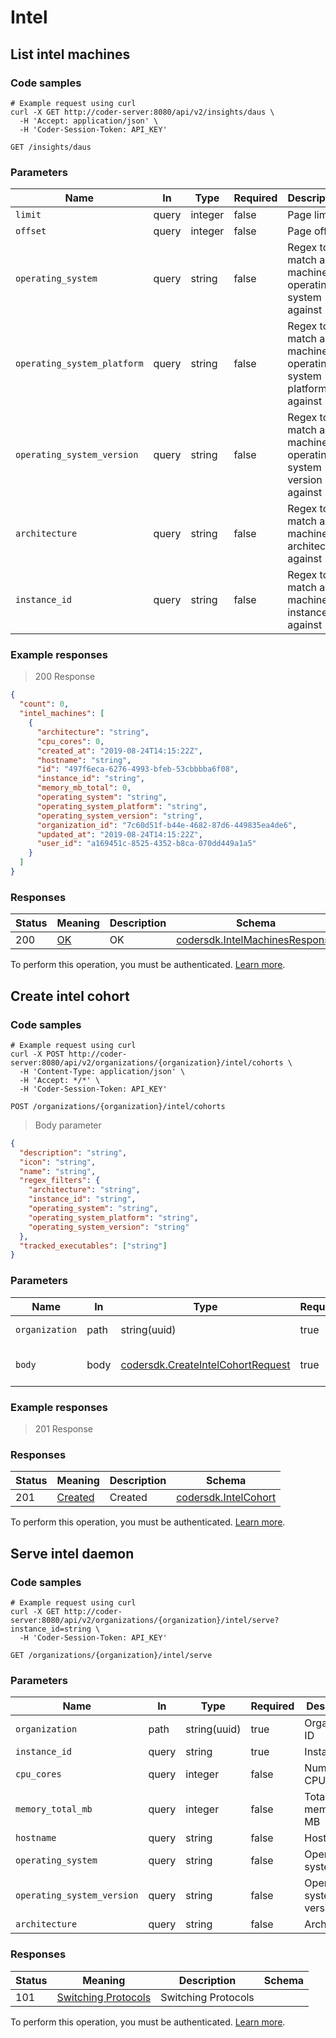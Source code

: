 # Intel

## List intel machines

### Code samples

```shell
# Example request using curl
curl -X GET http://coder-server:8080/api/v2/insights/daus \
  -H 'Accept: application/json' \
  -H 'Coder-Session-Token: API_KEY'
```

`GET /insights/daus`

### Parameters

| Name                        | In    | Type    | Required | Description                                                |
| --------------------------- | ----- | ------- | -------- | ---------------------------------------------------------- |
| `limit`                     | query | integer | false    | Page limit                                                 |
| `offset`                    | query | integer | false    | Page offset                                                |
| `operating_system`          | query | string  | false    | Regex to match a machine operating system against          |
| `operating_system_platform` | query | string  | false    | Regex to match a machine operating system platform against |
| `operating_system_version`  | query | string  | false    | Regex to match a machine operating system version against  |
| `architecture`              | query | string  | false    | Regex to match a machine architecture against              |
| `instance_id`               | query | string  | false    | Regex to match a machine instance ID against               |

### Example responses

> 200 Response

```json
{
  "count": 0,
  "intel_machines": [
    {
      "architecture": "string",
      "cpu_cores": 0,
      "created_at": "2019-08-24T14:15:22Z",
      "hostname": "string",
      "id": "497f6eca-6276-4993-bfeb-53cbbbba6f08",
      "instance_id": "string",
      "memory_mb_total": 0,
      "operating_system": "string",
      "operating_system_platform": "string",
      "operating_system_version": "string",
      "organization_id": "7c60d51f-b44e-4682-87d6-449835ea4de6",
      "updated_at": "2019-08-24T14:15:22Z",
      "user_id": "a169451c-8525-4352-b8ca-070dd449a1a5"
    }
  ]
}
```

### Responses

| Status | Meaning                                                 | Description | Schema                                                                     |
| ------ | ------------------------------------------------------- | ----------- | -------------------------------------------------------------------------- |
| 200    | [OK](https://tools.ietf.org/html/rfc7231#section-6.3.1) | OK          | [codersdk.IntelMachinesResponse](schemas.md#codersdkintelmachinesresponse) |

To perform this operation, you must be authenticated. [Learn more](authentication.md).

## Create intel cohort

### Code samples

```shell
# Example request using curl
curl -X POST http://coder-server:8080/api/v2/organizations/{organization}/intel/cohorts \
  -H 'Content-Type: application/json' \
  -H 'Accept: */*' \
  -H 'Coder-Session-Token: API_KEY'
```

`POST /organizations/{organization}/intel/cohorts`

> Body parameter

```json
{
  "description": "string",
  "icon": "string",
  "name": "string",
  "regex_filters": {
    "architecture": "string",
    "instance_id": "string",
    "operating_system": "string",
    "operating_system_platform": "string",
    "operating_system_version": "string"
  },
  "tracked_executables": ["string"]
}
```

### Parameters

| Name           | In   | Type                                                                             | Required | Description                 |
| -------------- | ---- | -------------------------------------------------------------------------------- | -------- | --------------------------- |
| `organization` | path | string(uuid)                                                                     | true     | Organization ID             |
| `body`         | body | [codersdk.CreateIntelCohortRequest](schemas.md#codersdkcreateintelcohortrequest) | true     | Create intel cohort request |

### Example responses

> 201 Response

### Responses

| Status | Meaning                                                      | Description | Schema                                                 |
| ------ | ------------------------------------------------------------ | ----------- | ------------------------------------------------------ |
| 201    | [Created](https://tools.ietf.org/html/rfc7231#section-6.3.2) | Created     | [codersdk.IntelCohort](schemas.md#codersdkintelcohort) |

To perform this operation, you must be authenticated. [Learn more](authentication.md).

## Serve intel daemon

### Code samples

```shell
# Example request using curl
curl -X GET http://coder-server:8080/api/v2/organizations/{organization}/intel/serve?instance_id=string \
  -H 'Coder-Session-Token: API_KEY'
```

`GET /organizations/{organization}/intel/serve`

### Parameters

| Name                       | In    | Type         | Required | Description              |
| -------------------------- | ----- | ------------ | -------- | ------------------------ |
| `organization`             | path  | string(uuid) | true     | Organization ID          |
| `instance_id`              | query | string       | true     | Instance ID              |
| `cpu_cores`                | query | integer      | false    | Number of CPU cores      |
| `memory_total_mb`          | query | integer      | false    | Total memory in MB       |
| `hostname`                 | query | string       | false    | Hostname                 |
| `operating_system`         | query | string       | false    | Operating system         |
| `operating_system_version` | query | string       | false    | Operating system version |
| `architecture`             | query | string       | false    | Architecture             |

### Responses

| Status | Meaning                                                                  | Description         | Schema |
| ------ | ------------------------------------------------------------------------ | ------------------- | ------ |
| 101    | [Switching Protocols](https://tools.ietf.org/html/rfc7231#section-6.2.2) | Switching Protocols |        |

To perform this operation, you must be authenticated. [Learn more](authentication.md).
